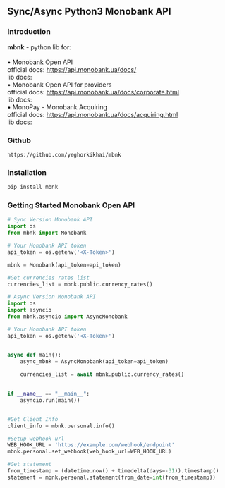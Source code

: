 ## Sync/Async Python3 Monobank API

### Introduction

<b>mbnk</b> - python lib for: 
<br>
<br>&bull; Monobank Open API 
<br>official docs: https://api.monobank.ua/docs/ 
<br>lib docs: 
<br>&bull; Monobank Open API for providers 
<br> official docs: https://api.monobank.ua/docs/corporate.html
<br>lib docs: 
<br>&bull; MonoPay - Monobank Acquiring
<br>official docs: https://api.monobank.ua/docs/acquiring.html
<br>lib docs: 

### Github
```
https://github.com/yeghorkikhai/mbnk
```

### Installation
```python
pip install mbnk
```

### Getting Started Monobank Open API

```python
# Sync Version Monobank API
import os
from mbnk import Monobank

# Your Monobank API token 
api_token = os.getenv('<X-Token>')

mbnk = Monobank(api_token=api_token)

#Get currencies rates list
currencies_list = mbnk.public.currency_rates()

# Async Version Monobank API
import os
import asyncio
from mbnk.asyncio import AsyncMonobank

# Your Monobank API token 
api_token = os.getenv('<X-Token>')


async def main():
    async_mbnk = AsyncMonobank(api_token=api_token)
    
    currencies_list = await mbnk.public.currency_rates()

    
if __name__ == "__main__":
    asyncio.run(main())

```

```python

#Get Client Info
client_info = mbnk.personal.info()

#Setup webhook url
WEB_HOOK_URL = 'https://example.com/webhook/endpoint'
mbnk.personal.set_webhook(web_hook_url=WEB_HOOK_URL)

#Get statement
from_timestamp = (datetime.now() + timedelta(days=-31)).timestamp()
statement = mbnk.personal.statement(from_date=int(from_timestamp))
```
